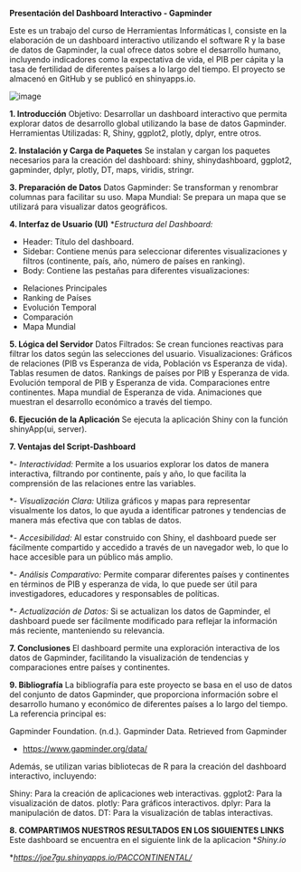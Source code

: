 **Presentación del Dashboard Interactivo - Gapminder**

Este es un trabajo del curso de Herramientas Informáticas I, consiste en la elaboración de un dashboard interactivo 
utilizando el software R y la base de datos de Gapminder, la cual ofrece datos sobre el desarrollo humano, incluyendo 
indicadores como la expectativa de vida, el PIB per cápita y la tasa de fertilidad de diferentes países a lo largo del 
tiempo. El proyecto se almacenó en GitHub y se publicó en shinyapps.io.

![image](https://github.com/user-attachments/assets/562b6484-0dd9-493a-a5ec-7241b46589e8)

**1. Introducción**
Objetivo: Desarrollar un dashboard interactivo que permita explorar datos de desarrollo global utilizando la base de datos Gapminder.
Herramientas Utilizadas: R, Shiny, ggplot2, plotly, dplyr, entre otros.


**2. Instalación y Carga de Paquetes**
Se instalan y cargan los paquetes necesarios para la creación del dashboard:
shiny, shinydashboard, ggplot2, gapminder, dplyr, plotly, DT, maps, viridis, stringr.


**3. Preparación de Datos**
Datos Gapminder: Se transforman y renombrar columnas para facilitar su uso.
Mapa Mundial: Se prepara un mapa que se utilizará para visualizar datos geográficos.


**4. Interfaz de Usuario (UI)**
**Estructura del Dashboard:*
- Header: Título del dashboard.
- Sidebar: Contiene menús para seleccionar diferentes visualizaciones y filtros (continente, país, año, número de países en ranking).
- Body: Contiene las pestañas para diferentes visualizaciones:
* Relaciones Principales
* Ranking de Países
* Evolución Temporal
* Comparación
* Mapa Mundial


**5. Lógica del Servidor**
Datos Filtrados: Se crean funciones reactivas para filtrar los datos según las selecciones del usuario.
Visualizaciones:
Gráficos de relaciones (PIB vs Esperanza de vida, Población vs Esperanza de vida).
Tablas resumen de datos.
Rankings de países por PIB y Esperanza de vida.
Evolución temporal de PIB y Esperanza de vida.
Comparaciones entre continentes.
Mapa mundial de Esperanza de vida.
Animaciones que muestran el desarrollo económico a través del tiempo.

**6. Ejecución de la Aplicación**
Se ejecuta la aplicación Shiny con la función shinyApp(ui, server).


**7. Ventajas del Script-Dashboard**

**- Interactividad:* Permite a los usuarios explorar los datos de manera interactiva, filtrando por continente, país y año, lo que facilita la comprensión de las relaciones entre las variables.

**- Visualización Clara:* Utiliza gráficos y mapas para representar visualmente los datos, lo que ayuda a identificar patrones y tendencias de manera más efectiva que con tablas de datos.

**- Accesibilidad:* Al estar construido con Shiny, el dashboard puede ser fácilmente compartido y accedido a través de un navegador web, lo que lo hace accesible para un público más amplio.

**- Análisis Comparativo:* Permite comparar diferentes países y continentes en términos de PIB y esperanza de vida, lo que puede ser útil para investigadores, educadores y responsables de políticas.

**- Actualización de Datos:* Si se actualizan los datos de Gapminder, el dashboard puede ser fácilmente modificado para reflejar la información más reciente, manteniendo su relevancia.


**7. Conclusiones**
El dashboard permite una exploración interactiva de los datos de Gapminder, facilitando la visualización de tendencias y comparaciones entre países y continentes.


**9. Bibliografía**
La bibliografía para este proyecto se basa en el uso de datos del conjunto de datos Gapminder, que proporciona información sobre el desarrollo humano y económico de diferentes países a lo largo del tiempo. La referencia principal es:

Gapminder Foundation. (n.d.). Gapminder Data. Retrieved from Gapminder

- https://www.gapminder.org/data/

Además, se utilizan varias bibliotecas de R para la creación del dashboard interactivo, incluyendo:

Shiny: Para la creación de aplicaciones web interactivas.
ggplot2: Para la visualización de datos.
plotly: Para gráficos interactivos.
dplyr: Para la manipulación de datos.
DT: Para la visualización de tablas interactivas.



**8. COMPARTIMOS NUESTROS RESULTADOS EN LOS SIGUIENTES LINKS**
Este dashboard se encuentra en el siguiente link de la aplicacion **Shiny.io*

**https://joe7gu.shinyapps.io/PACCONTINENTAL/*

